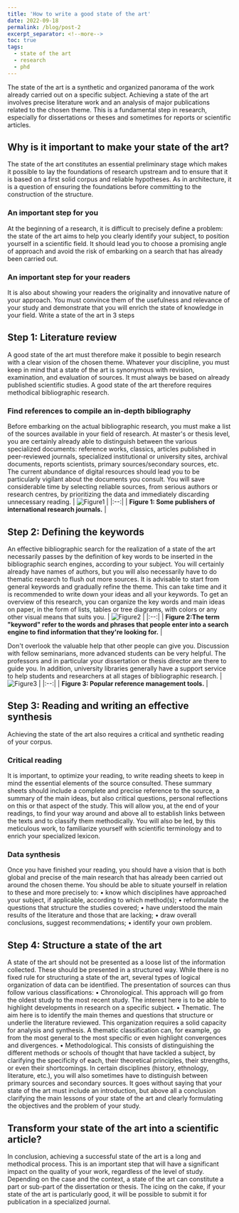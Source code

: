 ```yaml
---
title: 'How to write a good state of the art'
date: 2022-09-18
permalink: /blog/post-2
excerpt_separator: <!--more-->
toc: true
tags:
  - state of the art
  - research
  - phd
---
```


The state of the art is a synthetic and organized panorama of the work already carried out on a specific subject. Achieving a state of the art involves precise literature work and an analysis of major publications related to the chosen theme.
This is a fundamental step in research, especially for dissertations or theses and sometimes for reports or scientific articles. 
<!--more-->
## Why is it important to make your state of the art?
The state of the art constitutes an essential preliminary stage which makes it possible to lay the foundations of research upstream and to ensure that it is based on a first solid corpus and reliable hypotheses. As in architecture, it is a question of ensuring the foundations before committing to the construction of the structure.
### An important step for you
At the beginning of a research, it is difficult to precisely define a problem: the state of the art aims to help you clearly identify your subject, to position yourself in a scientific field. It should lead you to choose a promising angle of approach and avoid the risk of embarking on a search that has already been carried out.
### An important step for your readers
It is also about showing your readers the originality and innovative nature of your approach. You must convince them of the usefulness and relevance of your study and demonstrate that you will enrich the state of knowledge in your field.
Write a state of the art in 3 steps
## Step 1: Literature review
A good state of the art must therefore make it possible to begin research with a clear vision of the chosen theme. Whatever your discipline, you must keep in mind that a state of the art is synonymous with revision, examination, and evaluation of sources. It must always be based on already published scientific studies. A good state of the art therefore requires methodical bibliographic research.
### Find references to compile an in-depth bibliography
Before embarking on the actual bibliographic research, you must make a list of the sources available in your field of research. At master's or thesis level, you are certainly already able to distinguish between the various specialized documents: reference works, classics, articles published in peer-reviewed journals, specialized institutional or university sites, archival documents, reports scientists, primary sources/secondary sources, etc.
The current abundance of digital resources should lead you to be particularly vigilant about the documents you consult. You will save considerable time by selecting reliable sources, from serious authors or research centres, by prioritizing the data and immediately discarding unnecessary reading.
| ![Figure1](https://raw.githubusercontent.com/yboulaamane/yboulaamane.github.io/master/_blog/3post-1.png ) |
|:--:|
| <b>Figure 1: Some publishers of international research journals.</b> |
## Step 2: Defining the keywords
An effective bibliographic search for the realization of a state of the art necessarily passes by the definition of key words to be inserted in the bibliographic search engines, according to your subject. You will certainly already have names of authors, but you will also necessarily have to do thematic research to flush out more sources.
It is advisable to start from general keywords and gradually refine the theme. This can take time and it is recommended to write down your ideas and all your keywords. To get an overview of this research, you can organize the key words and main ideas on paper, in the form of lists, tables or tree diagrams, with colors or any other visual means that suits you.
| ![Figure2](https://raw.githubusercontent.com/yboulaamane/yboulaamane.github.io/master/_blog/3post-2.png ) |
|:--:|
| <b>Figure 2:The term "keyword" refer to the words and phrases that people enter into a search engine to find information that they're looking for.</b> |

Don't overlook the valuable help that other people can give you. Discussion with fellow seminarians, more advanced students can be very helpful. The professors and in particular your dissertation or thesis director are there to guide you. In addition, university libraries generally have a support service to help students and researchers at all stages of bibliographic research.
| ![Figure3](https://raw.githubusercontent.com/yboulaamane/yboulaamane.github.io/master/_blog/3post-3.png ) |
|:--:|
| <b>Figure 3: Popular reference management tools.</b> |

## Step 3: Reading and writing an effective synthesis
Achieving the state of the art also requires a critical and synthetic reading of your corpus.
### Critical reading
It is important, to optimize your reading, to write reading sheets to keep in mind the essential elements of the source consulted. These summary sheets should include a complete and precise reference to the source, a summary of the main ideas, but also critical questions, personal reflections on this or that aspect of the study. This will allow you, at the end of your readings, to find your way around and above all to establish links between the texts and to classify them methodically. You will also be led, by this meticulous work, to familiarize yourself with scientific terminology and to enrich your specialized lexicon.
### Data synthesis
Once you have finished your reading, you should have a vision that is both global and precise of the main research that has already been carried out around the chosen theme. You should be able to situate yourself in relation to these and more precisely to:
•	know which disciplines have approached your subject, if applicable, according to which method(s);
•	reformulate the questions that structure the studies covered;
•	have understood the main results of the literature and those that are lacking;
•	draw overall conclusions, suggest recommendations;
•	identify your own problem.
## Step 4: Structure a state of the art
A state of the art should not be presented as a loose list of the information collected. These should be presented in a structured way. While there is no fixed rule for structuring a state of the art, several types of logical organization of data can be identified.
The presentation of sources can thus follow various classifications:
•	Chronological. This approach will go from the oldest study to the most recent study. The interest here is to be able to highlight developments in research on a specific subject.
•	Thematic. The aim here is to identify the main themes and questions that structure or underlie the literature reviewed. This organization requires a solid capacity for analysis and synthesis. A thematic classification can, for example, go from the most general to the most specific or even highlight convergences and divergences.
•	Methodological. This consists of distinguishing the different methods or schools of thought that have tackled a subject, by clarifying the specificity of each, their theoretical principles, their strengths, or even their shortcomings.
In certain disciplines (history, ethnology, literature, etc.), you will also sometimes have to distinguish between primary sources and secondary sources.
It goes without saying that your state of the art must include an introduction, but above all a conclusion clarifying the main lessons of your state of the art and clearly formulating the objectives and the problem of your study.
## Transform your state of the art into a scientific article?
In conclusion, achieving a successful state of the art is a long and methodical process. This is an important step that will have a significant impact on the quality of your work, regardless of the level of study. Depending on the case and the context, a state of the art can constitute a part or sub-part of the dissertation or thesis. The icing on the cake, if your state of the art is particularly good, it will be possible to submit it for publication in a specialized journal.
